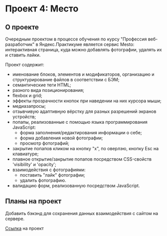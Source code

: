 # Проект 4: Место

## О проекте

Очередным проектом в процессе обучения по курсу "Профессия веб-разработчик" в Яндекс.Практикуме является сервис Mesto: интерактивная страница, куда можно добавлять фотографии, удалять их и ставить лайки.

Проект содержит:

* именование блоков, элементов и модификаторов, организацию и структурирование файлов в соответствии с БЭМ;
* семантические теги HTML;
* разного вида позиционирования;
* flexbox и grid;
* эффекты прозрачности кнопок при наведении на них курсора мыши;
* медиазапросы;
* отзывчивую адаптивную вёрстку для разных разрешений экранов устройств;
* попапы, реализованные с помощью языка программирования JavaScript:
    * форма заполнения/редактирования информации о себе;
    * форма добавления новой фотографии;
    * просмотр фотографий;
* закрытие попапов кликом на кнопку "х", по оверлэю, кнопку Esc на клавиатуре;
* плавное открытие/закрытие попапов посредством CSS-свойств 'visibility' и 'opacity';
* взаимодействия с фотографиями:
    * поставить "лайк" фотографии;
    * удалить фотографию.
* валидацию форм, реализованную посредством JavaScript.

## Планы на проект

Добавить бэкэнд для сохранения данных взаимодействия с сайтом на сервере.

[Ссылка](https://bulgakovd97.github.io/mesto/index.html) на проект
